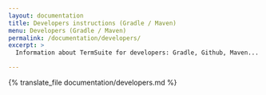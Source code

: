 ```yaml
---
layout: documentation
title: Developers instructions (Gradle / Maven)
menu: Developers (Gradle / Maven)
permalink: /documentation/developers/
excerpt: >
  Information about TermSuite for developers: Gradle, Github, Maven...

---
```

{% translate_file documentation/developers.md %}
